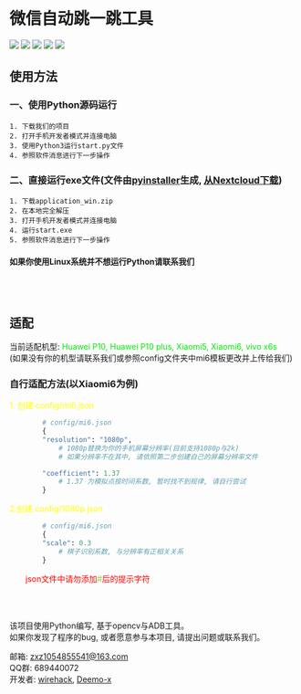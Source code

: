 # 微信自动跳一跳工具
![](https://img.shields.io/badge/release-v0.8.0-blue.svg)
![](https://img.shields.io/badge/language-python-yellowgreen.svg)
![](https://img.shields.io/github/issues/Deemo-x/wechat_auto_jump.svg)
![](https://img.shields.io/github/forks/Deemo-x/wechat_auto_jump.svg)
![](https://img.shields.io/github/license/Deemo-x/wechat_auto_jump.svg)
## 使用方法
### 一、使用Python源码运行
    1. 下载我们的项目
    2. 打开手机开发者模式并连接电脑
    3. 使用Python3运行start.py文件
    4. 参照软件消息进行下一步操作
### 二、直接运行exe文件(文件由[pyinstaller](http://pyinstaller.org)生成, [从Nextcloud下载](http://cloud.xiangzhe.top/nextcloud/s/tfqMfwmexjkjoKs))
    1. 下载application_win.zip
    2. 在本地完全解压
    3. 打开手机开发者模式并连接电脑
    4. 运行start.exe
    5. 参照软件消息进行下一步操作
#### **如果你使用Linux系统并不想运行Python请联系我们**

<br></br>

## 适配
当前适配机型:
<font color = grean>
Huawei P10, 
Huawei P10 plus, 
Xiaomi5, 
Xiaomi6, 
vivo x6s
</font>
<br>(如果没有你的机型请联系我们或参照config文件夹中mi6模板更改并上传给我们)</br>

### 自行适配方法(以Xiaomi6为例)
<font color = yellow>
    1. 创建 config/mi6.json
</font>

```python
        # config/mi6.json
        {
	    "resolution": "1080p",
            # 1080p替换为你的手机屏幕分辨率(目前支持1080p与2k)
            # 如果分辨率不在其中, 请依照第二步创建自己的屏幕分辨率文件

	    "coefficient": 1.37
            # 1.37 为模拟点按时间系数, 暂时找不到规律, 请自行尝试
        }
```

<font color = yellow>
    2.创建 config/1080p.json
</font>

```python
        # config/mi6.json
        {
	    "scale": 0.3
            # 棋子识别系数, 与分辨率有正相关关系
        }

```
<font color = red>
&emsp;&emsp;json文件中请勿添加<font color = yellowgreen>#</font>后的提示字符
</font>

<br></br>

该项目使用Python编写, 基于opencv与ADB工具。</br>
如果你发现了程序的bug, 或者愿意参与本项目, 请提出问题或联系我们。

邮箱: zxz1054855541@163.com
<br>QQ群: 689440072</br>
开发者: [wirehack](https://github.com/wirehack), [Deemo-x](https://github.com/Deemo-x)